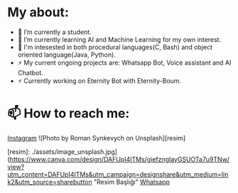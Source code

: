 # My about:
- 🔭 I’m currently a student.
- 🌱 I’m currently learning AI and Machine Learning for my own interest.
- 🤔 I'm intesested in both procedural languages(C, Bash) and object oriented language(Java, Python). 
- ⚡ My current ongoing projects are: Whatsapp Bot, Voice assistant and AI Chatbot.
- ⚡ Currently working on Eternity Bot with Eternity-Boum. 

# 📫 How to reach me:
[Instagram][1] ![Photo by Roman Synkevych on Unsplash][resim]

[resim]: ./assets/image_unsplash.jpg](https://www.canva.com/design/DAFUpI4ITMs/giefznglayGSUOTa7u9TNw/view?utm_content=DAFUpI4ITMs&utm_campaign=designshare&utm_medium=link2&utm_source=sharebutton "Resim Başlığı"
[Whatsapp][2]

[1]: https://www.instagram.com/vpveinpaleq/
[2]: https://wa.me/+447477344181
